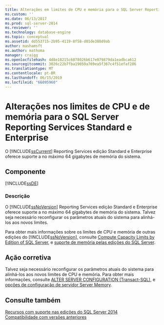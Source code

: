 ```yaml
---
title: Alterações em limites de CPU e memória para o SQL Server Reporting Services Standard e Enterprise | Microsoft Docs
ms.custom: ''
ms.date: 06/13/2017
ms.prod: sql-server-2014
ms.reviewer: ''
ms.technology: database-engine
ms.topic: conceptual
ms.assetid: dd553715-2b95-4119-8f58-d01de388d9ab
author: mashamsft
ms.author: mathoma
manager: craigg
ms.openlocfilehash: 4d8e18215c6078026b617e079879da1eadbca612
ms.sourcegitcommit: 3026c22b7fba19059a769ea5f367c4f51efaf286
ms.translationtype: MT
ms.contentlocale: pt-BR
ms.lasthandoff: 06/15/2019
ms.locfileid: "66095960"
---
```

# <a name="changes-to-cpu-and-memory-limits-for-sql-server-reporting-services-standard-and-enterprise"></a>Alterações nos limites de CPU e de memória para o SQL Server Reporting Services Standard e Enterprise
  O [!INCLUDE[ssCurrent](../../includes/sscurrent-md.md)] Reporting Services edição Standard e Enterprise oferece suporte a no máximo 64 gigabytes de memória do sistema.  
  
## <a name="component"></a>Componente  
 [!INCLUDE[ssDE](../../includes/ssde-md.md)]  
  
### <a name="description"></a>Descrição  
 O [!INCLUDE[ssNoVersion](../../includes/ssnoversion-md.md)] Reporting Services edição Standard e Enterprise oferece suporte a no máximo 64 gigabytes de memória do sistema. Talvez seja necessário reconfigurar os parâmetros atuais do sistema para alinhá-los aos novos limites.  
  
 Para obter mais informações sobre os limites de CPU e memória de outras edições do [!INCLUDE[ssNoVersion](../../includes/ssnoversion-md.md)], consulte [Compute Capacity Limits by Edition of SQL Server](../compute-capacity-limits-by-edition-of-sql-server.md), e [suporte de memória pelas edições do SQL Server](https://go.microsoft.com/fwlink/?LinkId=212633).  
  
## <a name="corrective-action"></a>Ação corretiva  
 Talvez seja necessário reconfigurar os parâmetros atuais do sistema para alinhá-los aos novos limites de CPU e memória. Para obter mais informações, consulte [ALTER SERVER CONFIGURATION &#40;Transact-SQL&#41;](/sql/t-sql/statements/alter-server-configuration-transact-sql), e [opções de configuração de servidor Server Memory](../../database-engine/configure-windows/server-memory-server-configuration-options.md).  
  
## <a name="see-also"></a>Consulte também  
 [Recursos com suporte nas edições do SQL Server 2014](../../../2014/getting-started/features-supported-by-the-editions-of-sql-server-2014.md)   
 [Compatibilidade com versões anteriores](../../../2014/getting-started/backward-compatibility.md)  
  
  
